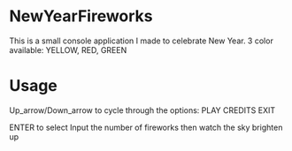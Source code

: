 # NewYearFireworks
This is a small console application I made to celebrate New Year.
3 color available: YELLOW, RED, GREEN
# Usage
Up_arrow/Down_arrow to cycle through the options:
PLAY
CREDITS
EXIT

ENTER to select
Input the number of fireworks then watch the sky brighten up
